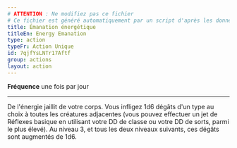 ```yaml
---
# ATTENTION : Ne modifiez pas ce fichier
# Ce fichier est généré automatiquement par un script d'après les données du module Foundry VTT officiel et de sa traduction
title: Émanation énergétique
titleEn: Energy Emanation
type: action
typeFr: Action Unique
id: 7qjfYsLNTr17Aftf
group: actions
layout: action
---
```

<p><strong>Fréquence</strong> une fois par jour</p><hr><p>De l'énergie jaillit de votre corps. Vous infligez <a class="inline-roll roll" title="1d6" data-mode="roll" data-flavor="" data-formula="1d6">1d6</a> dégâts d'un type au choix à toutes les créatures adjacentes (vous pouvez effectuer un jet de Réflexes basique en utilisant votre DD de classe ou votre DD de sorts, parmi le plus élevé). Au niveau 3, et tous les deux niveaux suivants, ces dégâts sont augmentés de <a class="inline-roll roll" title="1d6" data-mode="roll" data-flavor="" data-formula="1d6">1d6</a>.</p>
